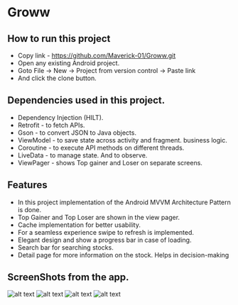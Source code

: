 # Groww

## How to run this project
* Copy link - https://github.com/Maverick-01/Groww.git
* Open any existing Android project.
* Goto File -> New -> Project from version control -> Paste link
* And click the clone button.

## Dependencies used in this project.
* Dependency Injection (HILT).
* Retrofit - to fetch APIs.
* Gson - to convert JSON to Java objects.
* ViewModel - to save state across activity and fragment. business logic.
* Coroutine - to execute API methods on different threads.
* LiveData - to manage state. And to observe.
* ViewPager - shows Top gainer and Loser on separate screens.

## Features
* In this project implementation of the Android MVVM Architecture Pattern is done.
* Top Gainer and Top Loser are shown in the view pager.
* Cache implementation for better usability.
* For a seamless experience swipe to refresh is implemented.
* Elegant design and show a progress bar in case of loading.
* Search bar for searching stocks.
* Detail page for more information on the stock. Helps in decision-making

## ScreenShots from the app.
![alt text](https://github.com/Maverick-01/Groww/blob/main/app/Groww1.jpeg)
![alt text](https://github.com/Maverick-01/Groww/blob/main/app/Groww2.jpeg)
![alt text](https://github.com/Maverick-01/Groww/blob/main/app/Groww3.jpeg)
![alt text](https://github.com/Maverick-01/Groww/blob/main/app/Groww4.jpeg)
